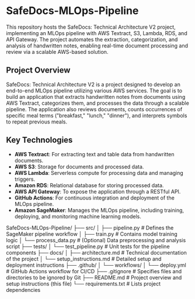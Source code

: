 # SafeDocs-MLOps-Pipeline
This repository hosts the SafeDocs: Technical Architecture V2 project, implementing an MLOps pipeline with AWS Textract, S3, Lambda, RDS, and API Gateway. The project automates the extraction, categorization, and analysis of handwritten notes, enabling real-time document processing and review via a scalable AWS-based solution.

## Project Overview
SafeDocs: Technical Architecture V2 is a project designed to develop an end-to-end MLOps pipeline utilizing various AWS services. The goal is to build an application that extracts handwritten notes from documents using AWS Textract, categorizes them, and processes the data through a scalable pipeline. The application also reviews documents, counts occurrences of specific meal terms ("breakfast," "lunch," "dinner"), and interprets symbols to repeat previous meals.

## Key Technologies
- **AWS Textract**: For extracting text and table data from handwritten documents.
- **AWS S3**: Storage for documents and processed data.
- **AWS Lambda**: Serverless compute for processing data and managing triggers.
- **Amazon RDS**: Relational database for storing processed data.
- **AWS API Gateway**: To expose the application through a RESTful API.
- **GitHub Actions**: For continuous integration and deployment of the MLOps pipeline.
- **Amazon SageMaker**: Manages the MLOps pipeline, including training, deploying, and monitoring machine learning models.

SafeDocs-MLOps-Pipeline/
├── src/
│   ├── pipeline.py         # Defines the SageMaker pipeline workflow
│   ├── train.py            # Contains model training logic
│   └── process_data.py     # (Optional) Data preprocessing and analysis script
├── tests/
│   └── test_pipeline.py    # Unit tests for the pipeline components
├── docs/
│   ├── architecture.md     # Technical documentation of the project
│   └── setup_instructions.md # Detailed setup and deployment instructions
├── .github/
│   └── workflows/
│       └── deploy.yml      # GitHub Actions workflow for CI/CD
├── .gitignore              # Specifies files and directories to be ignored by Git
├── README.md               # Project overview and setup instructions (this file)
└── requirements.txt        # Lists project dependencies
